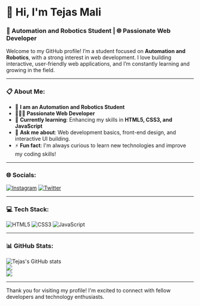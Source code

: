 
# 👋 Hi, I'm Tejas Mali

### 🤖 Automation and Robotics Student | 🌐 Passionate Web Developer

Welcome to my GitHub profile! I’m a student focused on **Automation and Robotics**, with a strong interest in web development. I love building interactive, user-friendly web applications, and I’m constantly learning and growing in the field.

---

### 📋 About Me:

- 🤖 **I am an Automation and Robotics Student**
- 👨🏻‍💻 **Passionate Web Developer**  
- 🌱 **Currently learning**: Enhancing my skills in **HTML5, CSS3, and JavaScript**
- 💬 **Ask me about**: Web development basics, front-end design, and interactive UI building.
- ⚡ **Fun fact**: I'm always curious to learn new technologies and improve my coding skills!

---

### 🌐 Socials:

[![Instagram](https://img.shields.io/badge/Instagram-%23E4405F.svg?logo=Instagram&logoColor=white)](https://instagram.com/tejazmali) 
[![Twitter](https://img.shields.io/badge/Twitter-%231DA1F2.svg?logo=Twitter&logoColor=white)](https://twitter.com/tejazmali)


---

### 💻 Tech Stack:

![HTML5](https://img.shields.io/badge/HTML5-%23E34F26.svg?logo=html5&logoColor=white)
![CSS3](https://img.shields.io/badge/CSS3-%231572B6.svg?logo=css3&logoColor=white)
![JavaScript](https://img.shields.io/badge/JavaScript-%23F7DF1E.svg?logo=javascript&logoColor=black)

---

### 📊 GitHub Stats:

![Tejas's GitHub stats](https://github-readme-stats.vercel.app/api?username=tejazmali&show_icons=true&theme=radical)
<br/>
![](https://github-readme-streak-stats.herokuapp.com/?user=tejazmali&theme=dark&hide_border=false)<br/>
![](https://github-readme-stats.vercel.app/api/top-langs/?username=tejazmali&theme=dark&hide_border=false&include_all_commits=false&count_private=false&layout=compact)

---

Thank you for visiting my profile! I'm excited to connect with fellow developers and technology enthusiasts.
